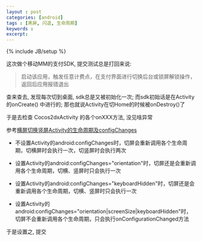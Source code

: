 ```yaml
---
layout : post
categories: [android]
tags : [黑屏, 闪退, 生命周期]
keywords : 
excerpt: 
---
```

{% include JB/setup %}

这次做个移动MM的支付SDK, 提交测试总是打回来说:

>启动该应用，触发任意计费点，在支付界面进行切换后台或锁屏解锁操作，返回后应用报错退出

查来查去, 发现每次切到桌面, sdk总是又被初始化一次; 而sdk初始话是在Activity的onCreate() 中进行的; 那也就说Activity在切Home的时候被onDestroy()了

于是去检查 Cocos2dxActivity 的各个onXXX方法, 没见啥异常

参考[横屏切换竖屏Activity的生命周期及configChanges](http://blog.csdn.net/imdxt1986/article/details/7339711)

- 不设置Activity的android:configChanges时，切屏会重新调用各个生命周期，切横屏时会执行一次，切竖屏时会执行两次

- 设置Activity的android:configChanges="orientation"时，切屏还是会重新调用各个生命周期，切横、竖屏时只会执行一次

- 设置Activity的android:configChanges="keyboardHidden"时，切屏还是会重新调用各个生命周期，切横、竖屏时只会执行一次

- 设置Activity的android:configChanges="orientation|screenSize|keyboardHidden"时，切屏不会重新调用各个生命周期，只会执行onConfigurationChanged方法

于是设置之, 提交
